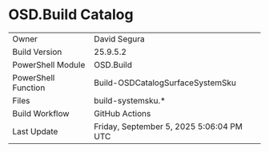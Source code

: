 ﻿# OSD.Build Catalog

| | |
|-|-|
| Owner | David Segura |
| Build Version | 25.9.5.2 |
| PowerShell Module | OSD.Build |
| PowerShell Function | Build-OSDCatalogSurfaceSystemSku |
| Files | build-systemsku.* |
| Build Workflow | GitHub Actions |
| Last Update | Friday, September 5, 2025 5:06:04 PM UTC |
